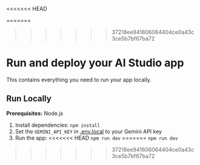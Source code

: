 <<<<<<< HEAD

=======
>>>>>>> 37218ee941606064404ce0a43c3ce5b7bf67ba72
# Run and deploy your AI Studio app

This contains everything you need to run your app locally.

## Run Locally

**Prerequisites:**  Node.js


1. Install dependencies:
   `npm install`
2. Set the `GEMINI_API_KEY` in [.env.local](.env.local) to your Gemini API key
3. Run the app:
<<<<<<< HEAD
   `npm run dev`
=======
   `npm run dev`
>>>>>>> 37218ee941606064404ce0a43c3ce5b7bf67ba72
